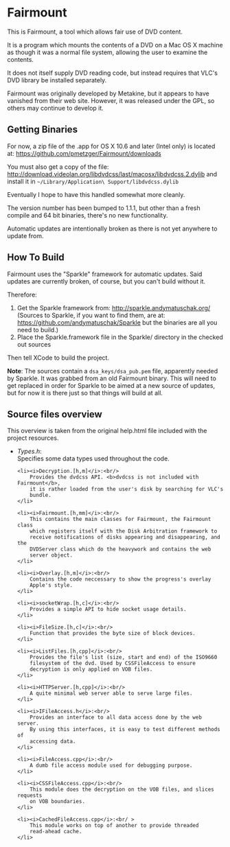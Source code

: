 # Fairmount

This is Fairmount, a tool which allows fair use of DVD content.

It is a program which mounts the contents of a DVD on a Mac OS X
machine as though it was a normal file system, allowing the user to
examine the contents.

It does not itself supply DVD reading code, but instead requires
that VLC's DVD library be installed separately.

Fairmount was originally developed by Metakine, but it appears to have
vanished from their web site. However, it was released under the GPL,
so others may continue to develop it.

## Getting Binaries

For now, a zip file of the .app for OS X 10.6 and later (Intel only)
is located at: <https://github.com/pmetzger/Fairmount/downloads>

You must also get a copy of the file:
<http://download.videolan.org/libdvdcss/last/macosx/libdvdcss.2.dylib>
and install it in `~/Library/Application\ Support/libdvdcss.dylib`

Eventually I hope to have this handled somewhat more cleanly.

The version number has been bumped to 1.1.1, but other than a fresh
compile and 64 bit binaries, there's no new functionality.

Automatic updates are intentionally broken as there is not yet
anywhere to update from.

## How To Build

Fairmount uses the "Sparkle" framework for automatic updates. Said
updates are currently broken, of course, but you can't build without
it.

Therefore:

1. Get the Sparkle framework from: <http://sparkle.andymatuschak.org/>
   (Sources to Sparkle, if you want to find them, are at:
   <https://github.com/andymatuschak/Sparkle> but the binaries are all
   you need to build.)
2. Place the Sparkle.framework file in the Sparkle/ directory in the
   checked out sources

Then tell XCode to build the project.

**Note**: The sources contain a `dsa_keys/dsa_pub.pem` file,
apparently needed by Sparkle. It was grabbed from an old Fairmount
binary. This will need to get replaced in order for Sparkle to be
aimed at a new source of updates, but for now it is there just so that
things will build at all.

## Source files overview

This overview is taken from the original help.html file included with
the project resources.

<ul>
    <li><i>Types.h</i>:<br/>
        Specifies some data types used throughout the code.
    </li>

    <li><i>Decryption.[h,m]</i>:<br/>
        Provides the dvdcss API. <b>dvdcss is not included with Fairmount</b>,
        it is rather loaded from the user's disk by searching for VLC's
        bundle.
    </li>

    <li><i>Fairmount.[h,mm]</i>:<br/>
        This contains the main classes for Fairmount, the Fairmount class
        which registers itself with the Disk Arbitration framework to
        receive notifications of disks appearing and disappearing, and the
        DVDServer class which do the heavywork and contains the web
        server object.
    </li>

    <li><i>Overlay.[h,m]</i>:<br/>
        Contains the code neccessary to show the progress's overlay
        Apple's style.
    </li>

    <li><i>socketWrap.[h,c]</i>:<br/>
        Provides a simple API to hide socket usage details.
    </li>

    <li><i>FileSize.[h,c]</i>:<br/>
        Function that provides the byte size of block devices.
    </li>

    <li><i>ListFiles.[h,cpp]</i>:<br/>
        Provides the file's list (size, start and end) of the ISO9660
        filesystem of the dvd. Used by CSSFileAccess to ensure
        decryption is only applied on VOB files.
    </li>

    <li><i>HTTPServer.[h,cpp]</i>:<br/>
        A quite minimal web server able to serve large files.
    </li>

    <li><i>IFileAccess.h</i>:<br/>
        Provides an interface to all data access done by the web server.
        By using this interfaces, it is easy to test different methods of
        accessing data.
    </li>

    <li><i>FileAccess.cpp</i>:<br/>
        A dumb file access module used for debugging purpose.
    </li>

    <li><i>CSSFileAccess.cpp</i>:<br/>
        This module does the decryption on the VOB files, and slices requests
        on VOB boundaries.
    </li>

    <li><i>CachedFileAccess.cpp</i>:<br/ >
        This module works on top of another to provide threaded
        read-ahead cache.
    </li>
</ul>
